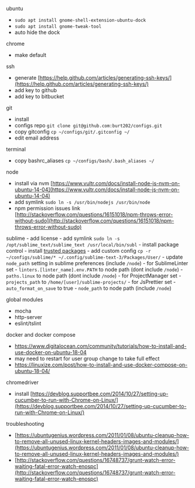 ubuntu
  - `sudo apt install gnome-shell-extension-ubuntu-dock`
  - `sudo apt install gnome-tweak-tool`
  - auto hide the dock

chrome
  - make default

ssh
  - generate [https://help.github.com/articles/generating-ssh-keys/](https://help.github.com/articles/generating-ssh-keys/)
  - add key to github
  - add key to bitbucket

git
  - install
  - configs repo `git clone git@github.com:burt202/configs.git`
  - copy gitconfig `cp ~/configs/git/.gitconfig ~/`
  - edit email address

terminal
  - copy bashrc_aliases `cp ~/configs/bash/.bash_aliases ~/`

node
  - install via nvm [https://www.vultr.com/docs/install-node-js-nvm-on-ubuntu-14-04](https://www.vultr.com/docs/install-node-js-nvm-on-ubuntu-14-04)
  - add symlink `sudo ln -s /usr/bin/nodejs /usr/bin/node`
  - npm permission issues link [http://stackoverflow.com/questions/16151018/npm-throws-error-without-sudo](http://stackoverflow.com/questions/16151018/npm-throws-error-without-sudo)

  sublime
    - add license
    - add symlink `sudo ln -s /opt/sublime_text/sublime_text /usr/local/bin/subl`
    - install package control
    - install [trusted packages](https://github.com/burt202/configs/blob/master/sublime/trusted-packages)
    - add custom config `cp -r ~/configs/sublime/* ~/.config/sublime-text-3/Packages/User/`
    - update `node_path` setting in sublime preferences (include `/node`)
    - for SublimeLinter set
      - `linters.[linter_name].env.PATH` to node path (dont include `/node`)
      - `paths.linux` to node path (dont include `/node`)
    - for ProjectManager set
      - `projects_path` to `/home/[user]/sublime-projects/`
    - for JsPrettier set
      - `auto_format_on_save` to true
      - `node_path` to node path (include `/node`)

global modules
  - mocha
  - http-server
  - eslint/tslint

docker and docker compose
  - https://www.digitalocean.com/community/tutorials/how-to-install-and-use-docker-on-ubuntu-18-04
  - may need to restart for user group change to take full effect
  - https://linuxize.com/post/how-to-install-and-use-docker-compose-on-ubuntu-18-04/

chromedriver
  - install [https://devblog.supportbee.com/2014/10/27/setting-up-cucumber-to-run-with-Chrome-on-Linux/](https://devblog.supportbee.com/2014/10/27/setting-up-cucumber-to-run-with-Chrome-on-Linux/)

troubleshooting
  - [https://ubuntugenius.wordpress.com/2011/01/08/ubuntu-cleanup-how-to-remove-all-unused-linux-kernel-headers-images-and-modules/](https://ubuntugenius.wordpress.com/2011/01/08/ubuntu-cleanup-how-to-remove-all-unused-linux-kernel-headers-images-and-modules/)
  - [http://stackoverflow.com/questions/16748737/grunt-watch-error-waiting-fatal-error-watch-enospc](http://stackoverflow.com/questions/16748737/grunt-watch-error-waiting-fatal-error-watch-enospc)

